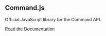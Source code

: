 ## Command.js

Official JavaScript library for the Command API.

[Read the Documentation](https://portal.oncommand.io/docs/command-js/0.10.0/introduction)